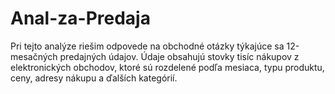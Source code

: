 # Anal-za-Predaja
Pri tejto analýze riešim odpovede na obchodné otázky týkajúce sa 12-mesačných predajných údajov. Údaje obsahujú stovky tisíc nákupov z elektronických obchodov, ktoré sú rozdelené podľa mesiaca, typu produktu, ceny, adresy nákupu a ďalších kategórií.
